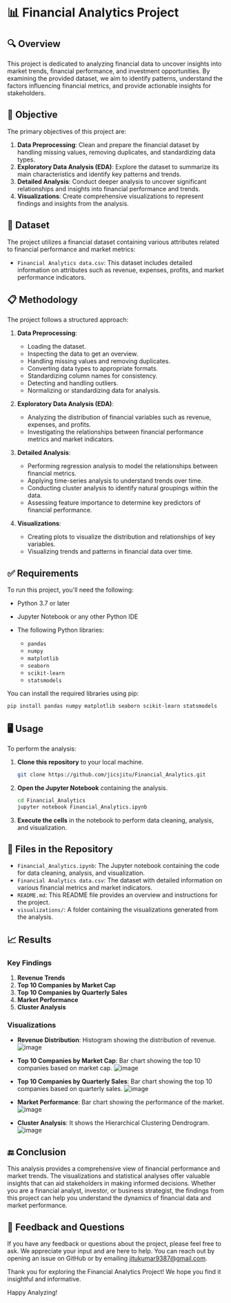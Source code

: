 # 📊 Financial Analytics Project

## 🔍 Overview
This project is dedicated to analyzing financial data to uncover insights into market trends, financial performance, and investment opportunities. By examining the provided dataset, we aim to identify patterns, understand the factors influencing financial metrics, and provide actionable insights for stakeholders.

## 📝 Objective
The primary objectives of this project are:

1. **Data Preprocessing**: Clean and prepare the financial dataset by handling missing values, removing duplicates, and standardizing data types.
2. **Exploratory Data Analysis (EDA)**: Explore the dataset to summarize its main characteristics and identify key patterns and trends.
3. **Detailed Analysis**: Conduct deeper analysis to uncover significant relationships and insights into financial performance and trends.
4. **Visualizations**: Create comprehensive visualizations to represent findings and insights from the analysis.

## 📄 Dataset
The project utilizes a financial dataset containing various attributes related to financial performance and market metrics:

- `Financial Analytics data.csv`: This dataset includes detailed information on attributes such as revenue, expenses, profits, and market performance indicators.

## 📋 Methodology
The project follows a structured approach:

1. **Data Preprocessing**:
   - Loading the dataset.
   - Inspecting the data to get an overview.
   - Handling missing values and removing duplicates.
   - Converting data types to appropriate formats.
   - Standardizing column names for consistency.
   - Detecting and handling outliers.
   - Normalizing or standardizing data for analysis.

2. **Exploratory Data Analysis (EDA)**:
   - Analyzing the distribution of financial variables such as revenue, expenses, and profits.
   - Investigating the relationships between financial performance metrics and market indicators.

3. **Detailed Analysis**:
   - Performing regression analysis to model the relationships between financial metrics.
   - Applying time-series analysis to understand trends over time.
   - Conducting cluster analysis to identify natural groupings within the data.
   - Assessing feature importance to determine key predictors of financial performance.

4. **Visualizations**:
   - Creating plots to visualize the distribution and relationships of key variables.
   - Visualizing trends and patterns in financial data over time.

## ✅ Requirements
To run this project, you'll need the following:

- Python 3.7 or later
- Jupyter Notebook or any other Python IDE
- The following Python libraries:

  - `pandas`
  - `numpy`
  - `matplotlib`
  - `seaborn`
  - `scikit-learn`
  - `statsmodels`

You can install the required libraries using pip:

```bash
pip install pandas numpy matplotlib seaborn scikit-learn statsmodels
```

## 🖥️ Usage
To perform the analysis:

1. **Clone this repository** to your local machine.
   ```bash
   git clone https://github.com/jicsjitu/Financial_Analytics.git
   ```
2. **Open the Jupyter Notebook** containing the analysis.
   ```bash
   cd Financial_Analytics
   jupyter notebook Financial_Analytics.ipynb
   ```
3. **Execute the cells** in the notebook to perform data cleaning, analysis, and visualization.

## 📁 Files in the Repository
- `Financial_Analytics.ipynb`: The Jupyter notebook containing the code for data cleaning, analysis, and visualization.
- `Financial Analytics data.csv`: The dataset with detailed information on various financial metrics and market indicators.
- `README.md`: This README file provides an overview and instructions for the project.
- `visualizations/`: A folder containing the visualizations generated from the analysis.

## 📈 Results
### Key Findings
1. **Revenue Trends**
2. **Top 10 Companies by Market Cap**
3. **Top 10 Companies by Quarterly Sales**
4. **Market Performance**
5. **Cluster Analysis**

### Visualizations
- **Revenue Distribution**: Histogram showing the distribution of revenue.
 ![image](https://github.com/jicsjitu/Financial-Analytics/assets/162569175/98128118-ce45-4897-acc4-3070d656c9bf)

- **Top 10 Companies by Market Cap**: Bar chart showing the top 10 companies based on market cap.
![image](https://github.com/jicsjitu/Financial-Analytics/assets/162569175/67718d4a-16a1-4073-a7f5-787f4a37a873)

- **Top 10 Companies by Quarterly Sales**: Bar chart showing the top 10 companies based on quarterly sales.
 ![image](https://github.com/jicsjitu/Financial-Analytics/assets/162569175/2ad6f84c-cb1d-444e-8f0d-f3564b4ef18a)

- **Market Performance**: Bar chart showing the performance of the market.
  ![image](https://github.com/jicsjitu/Financial-Analytics/assets/162569175/1b783027-fadb-4698-a1af-0727aa55a9c4)

- **Cluster Analysis**: It shows the Hierarchical Clustering Dendrogram.
  ![image](https://github.com/jicsjitu/Financial-Analytics/assets/162569175/8972edb8-a20d-43d0-af6a-829af3f37b63)

## 🔚 Conclusion
This analysis provides a comprehensive view of financial performance and market trends. The visualizations and statistical analyses offer valuable insights that can aid stakeholders in making informed decisions. Whether you are a financial analyst, investor, or business strategist, the findings from this project can help you understand the dynamics of financial data and market performance.

## 💬 Feedback and Questions
If you have any feedback or questions about the project, please feel free to ask. We appreciate your input and are here to help. You can reach out by opening an issue on GitHub or by emailing [jitukumar9387@gmail.com](mailto:your_email@example.com).

Thank you for exploring the Financial Analytics Project! We hope you find it insightful and informative.

Happy Analyzing!
